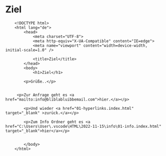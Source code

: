 # Ziel

		<!DOCTYPE html> 
		<html lang="de">
			<head>
				<meta charset="UTF-8">
				<meta http-equiv="X-UA-Compatible" content="IE=edge">
				<meta name="viewport" content="width=device-width, initial-scale=1.0" />

				<title>Ziel</title>
			</head>
			<body>
				<h1>Ziel</h1>
					
			<p>Grüße..</p>


		 <p>Zur Anfrage geht es <a href="mailto:info@bliblabluibbemail.com">hier.</a></p>
		   
			<p>Und wieder <a href="01-hyperlinks.index.html" target="_blank" >zurück.</a></p>
			
			<p>Zum Info Ordner geht es <a href="C:\Users\User\.vscode\HTML\2022-11-15\info\01-info.index.html" target="_blank">hier</a></p>
		 

			</body>
		</html>
